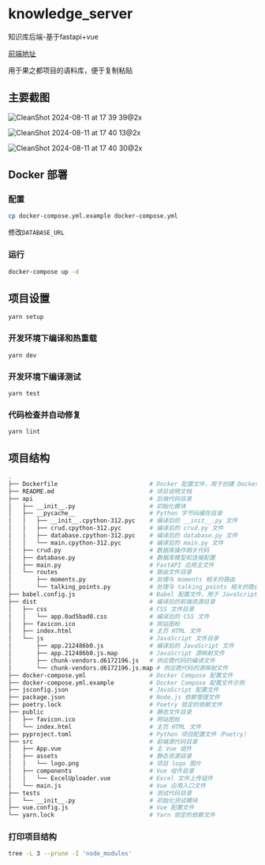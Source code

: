 # knowledge_server
 知识库后端-基于fastapi+vue

[前端地址](https://github.com/kalicyh/knowledge_client)

用于果之都项目的语料库，便于复制粘贴

## 主要截图

![CleanShot 2024-08-11 at 17 39 39@2x](https://github.com/user-attachments/assets/6447f9ef-303c-49ca-bf40-c598135d8347)

![CleanShot 2024-08-11 at 17 40 13@2x](https://github.com/user-attachments/assets/ae03c0dc-28f7-416f-8dad-3473c2b213c5)

![CleanShot 2024-08-11 at 17 40 30@2x](https://github.com/user-attachments/assets/0746004a-01f4-43b8-bd2b-e9f63c0dfb4c)


## Docker 部署

### 配置

```sh
cp docker-compose.yml.example docker-compose.yml
```

修改`DATABASE_URL`

### 运行

```sh
docker-compose up -d
```

## 项目设置
```
yarn setup
```

### 开发环境下编译和热重载
```
yarn dev
```

### 开发环境下编译测试
```
yarn test
```

### 代码检查并自动修复
```
yarn lint
```

## 项目结构

```sh
.
├── Dockerfile                          # Docker 配置文件，用于创建 Docker 镜像
├── README.md                           # 项目说明文档
├── api                                 # 后端代码目录
│   ├── __init__.py                     # 初始化模块
│   ├── __pycache__                     # Python 字节码缓存目录
│   │   ├── __init__.cpython-312.pyc    # 编译后的 __init__.py 文件
│   │   ├── crud.cpython-312.pyc        # 编译后的 crud.py 文件
│   │   ├── database.cpython-312.pyc    # 编译后的 database.py 文件
│   │   └── main.cpython-312.pyc        # 编译后的 main.py 文件
│   ├── crud.py                         # 数据库操作相关代码
│   ├── database.py                     # 数据库模型和连接配置
│   ├── main.py                         # FastAPI 应用主文件
│   └── routes                          # 路由文件目录
│       ├── moments.py                  # 处理与 moments 相关的路由
│       └── talking_points.py           # 处理与 talking_points 相关的路由
├── babel.config.js                     # Babel 配置文件，用于 JavaScript 转译
├── dist                                # 编译后的前端资源目录
│   ├── css                             # CSS 文件目录
│   │   └── app.0ad5bad0.css            # 编译后的 CSS 文件
│   ├── favicon.ico                     # 网站图标
│   ├── index.html                      # 主页 HTML 文件
│   └── js                              # JavaScript 文件目录
│       ├── app.212486b0.js             # 编译后的 JavaScript 文件
│       ├── app.212486b0.js.map         # JavaScript 源映射文件
│       ├── chunk-vendors.d6172196.js   # 供应商代码的编译文件
│       └── chunk-vendors.d6172196.js.map # 供应商代码的源映射文件
├── docker-compose.yml                  # Docker Compose 配置文件
├── docker-compose.yml.example          # Docker Compose 配置文件示例
├── jsconfig.json                       # JavaScript 配置文件
├── package.json                        # Node.js 依赖管理文件
├── poetry.lock                         # Poetry 锁定的依赖文件
├── public                              # 静态文件目录
│   ├── favicon.ico                     # 网站图标
│   └── index.html                      # 主页 HTML 文件
├── pyproject.toml                      # Python 项目配置文件（Poetry）
├── src                                 # 前端源代码目录
│   ├── App.vue                         # 主 Vue 组件
│   ├── assets                          # 静态资源目录
│   │   └── logo.png                    # 项目 logo 图片
│   ├── components                      # Vue 组件目录
│   │   └── ExcelUploader.vue           # Excel 文件上传组件
│   └── main.js                         # Vue 应用入口文件
├── tests                               # 测试代码目录
│   └── __init__.py                     # 初始化测试模块
├── vue.config.js                       # Vue 配置文件
└── yarn.lock                           # Yarn 锁定的依赖文件

```


### 打印项目结构
```sh
tree -L 3 --prune -I 'node_modules'
```
